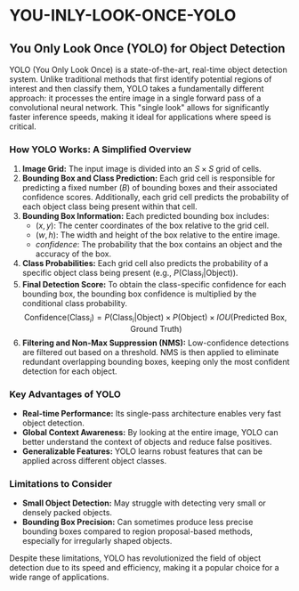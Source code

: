 # YOU-INLY-LOOK-ONCE-YOLO
## You Only Look Once (YOLO) for Object Detection

YOLO (You Only Look Once) is a state-of-the-art, real-time object detection system. Unlike traditional methods that first identify potential regions of interest and then classify them, YOLO takes a fundamentally different approach: it processes the entire image in a single forward pass of a convolutional neural network. This "single look" allows for significantly faster inference speeds, making it ideal for applications where speed is critical.

### How YOLO Works: A Simplified Overview

1.  **Image Grid:** The input image is divided into an $S \times S$ grid of cells.
2.  **Bounding Box and Class Prediction:** Each grid cell is responsible for predicting a fixed number ($B$) of bounding boxes and their associated confidence scores. Additionally, each grid cell predicts the probability of each object class being present within that cell.
3.  **Bounding Box Information:** Each predicted bounding box includes:
    * $(x, y)$: The center coordinates of the box relative to the grid cell.
    * $(w, h)$: The width and height of the box relative to the entire image.
    * $confidence$: The probability that the box contains an object and the accuracy of the box.
4.  **Class Probabilities:** Each grid cell also predicts the probability of a specific object class being present (e.g., $P(\text{Class}_i | \text{Object})$).
5.  **Final Detection Score:** To obtain the class-specific confidence for each bounding box, the bounding box confidence is multiplied by the conditional class probability.
    $$\text{Confidence}(\text{Class}_i) = P(\text{Class}_i | \text{Object}) \times P(\text{Object}) \times IOU(\text{Predicted Box}, \text{Ground Truth})$$
6.  **Filtering and Non-Max Suppression (NMS):** Low-confidence detections are filtered out based on a threshold. NMS is then applied to eliminate redundant overlapping bounding boxes, keeping only the most confident detection for each object.

### Key Advantages of YOLO

* **Real-time Performance:** Its single-pass architecture enables very fast object detection.
* **Global Context Awareness:** By looking at the entire image, YOLO can better understand the context of objects and reduce false positives.
* **Generalizable Features:** YOLO learns robust features that can be applied across different object classes.

### Limitations to Consider

* **Small Object Detection:** May struggle with detecting very small or densely packed objects.
* **Bounding Box Precision:** Can sometimes produce less precise bounding boxes compared to region proposal-based methods, especially for irregularly shaped objects.

Despite these limitations, YOLO has revolutionized the field of object detection due to its speed and efficiency, making it a popular choice for a wide range of applications.
